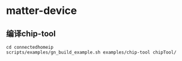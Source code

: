 # matter-device

## 编译chip-tool
```
cd connectedhomeip
scripts/examples/gn_build_example.sh examples/chip-tool chipTool/
```
